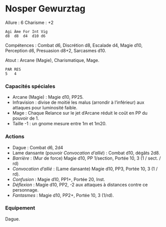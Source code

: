 # Nosper Gewurztag

Allure : 6
Charisme : +2

	Agi	Âme	For	Int	Vig
	d8	d8	d4	d10	d6

Compétences : Combat d6, Discrétion d8, Escalade d4, Magie d10, Perception d6, Presuasion d8+2, Sarcasmes d10.

Atout : Arcane (Magie), Charismatique, Mage.

	PAR	RES
	5	4

### Capacités spéciales
- Arcane (Magie) : Magie d10, PP25.
- Infravision : divise de moitié les malus (arrondir à l’inférieur) aux attaques pour luminosité faible.
- Mage : Chaque Relance sur le jet d’Arcane réduit le coût en PP du pouvoir de 1.
- Taille -1 : un gnome mesure entre 1m et 1m20.

### Actions
- Dague : Combat d6, 2d4 
- Lame dansante (pouvoir _Convocation d’allié_) : Combat d10, dégâts 2d8.
- _Barrière_ : (Mur de force) Magie d10, PP 1/section, Portée 10, 3 (1 / sect. / rd)
- _Convocation d’allié_ : (Lame dansante) Magie d10, PP3, Portée 10, 3 (1 / rd).
- _Confusion_ : Magie d10, PP1+, Portée 20, Inst.
- _Déflexion_ : Magie d10, PP2, -2 aux attaques à distances contre ce personnage.
- _Fantasmes_ : Magie d10, PP2+, Portée 10, 3 (1/rd).

### Equipement
Dague.
